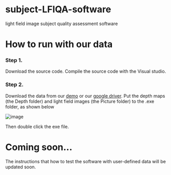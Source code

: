 # subject-LFIQA-software
light field image subject quality assessment software

# How to run with our data
### Step 1. 

Download the source code. Compile the source code with the Visual studio.

### Step 2. 
Download the data from our [demo](https://faculty.ustc.edu.cn/chenzhibo/zh_CN/article/657282/content/3460.htm#article) or our [google driver](https://drive.google.com/drive/folders/1aXwO6wAC3yKLjpLUocbPEJvR_qtFkpjX).
Put the depth maps (the Depth folder) and light field images (the Picture folder) to the .exe folder, as shown below

![image](https://github.com/USTC-IMCL/subject-LFIQA-software/assets/9655283/5d3daaae-282d-4b74-af55-6c99839d687c)

Then double click the exe file.

# Coming soon...
The instructions that how to test the software with user-defined data will be updated soon.

